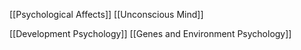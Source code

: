 [[Psychological Affects]]
	[[Unconscious Mind]]

[[Development Psychology]]
[[Genes and Environment Psychology]]

